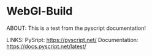 # WebGl-Build

ABOUT:
This is a test from the pyscript documentation!

LINKS:
PySript: https://pyscript.net/
Documentation: https://docs.pyscript.net/latest/
